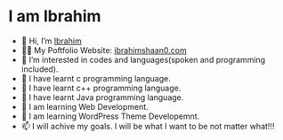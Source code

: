# I am Ibrahim

- 👋 Hi, I’m [Ibrahim](https://github.com/ibrahimshaan0)
- 🧔🏻 My Poftfolio Website: <a href="https://ibrahimshaan0.com/"> ibrahimshaan0.com </a>
- 👀 I’m interested in codes and languages(spoken and programming included).
- 🌱 I have learnt c programming language.
- 🌱 I have learnt c++ programming language.
- 🌱 I have learnt Java programming language.
- 🌱 I am learning Web Development.
- 🌱 I am learning WordPress Theme Developemnt.
- 📫 I will achive my goals. I will be what I want to be not matter what!!!

<!---
ibrahimshaan0/ibrahimshaan0 is a ✨ special ✨ repository because its `README.md` (this file) appears on your GitHub profile.
You can click the Preview link to take a look at your changes.
--->
